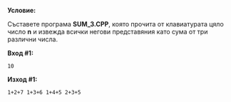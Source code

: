 **Условие:**

Съставете програма **SUM_3.CPP**, която прочита от клавиатурата цяло число **n** и извежда всички негови представяния като сума от три различни числа.

**Вход #1:**

	10

**Изход #1:**

	1+2+7 1+3+6 1+4+5 2+3+5